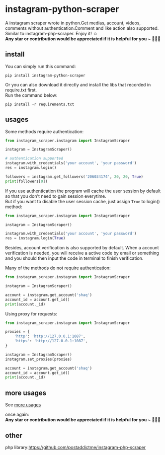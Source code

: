 # instagram-python-scraper
A instagram scraper wrote in python.Get medias, account, videos, comments without authentication.Comment and like action also supported.  
Similar to instagram-php-scraper. Enjoy it! ☺️  
**Any star or contribution would be appreciated if it is helpful for you ~** 🙋‍♂️🌚

## install
You can simply run this command:  
```
pip install instagram-python-scraper
```
Or you can also download it directly and install the libs that recorded in require.txt first.  
Run the command below:
```
pip install -r requirements.txt
```

## usages
Some methods require authentication:
```python
from instagram_scraper.instagram import InstagramScraper

instagram = InstagramScraper()

# authentication supported
instagram.with_credentials('your account', 'your password')
res = instagram.login()

followers = instagram.get_followers('206034174', 20, 20, True)
print(followers[0])

```
If you use authentication the program will cache the user session by default so that you don't need to gain session everytime.  
But if you want to disable the user session cache, just assign `True` to login() method:
```python
from instagram_scraper.instagram import InstagramScraper

instagram = InstagramScraper()

instagram.with_credentials('your account', 'your password')
res = instagram.login(True)
```
Besides, account verification is also supported by default.
When a account verification is needed, you will receive a active code by email or something and you should then input the code in terminal
to finish verification.  
  
Many of the methods do not require authentication:
```python
from instagram_scraper.instagram import InstagramScraper

instagram = InstagramScraper()

account = instagram.get_account('shaq')
account_id = account.get_id()
print(account._id)
```
  
Using proxy for requests:
```python
from instagram_scraper.instagram import InstagramScraper

proxies = {
    'http': 'http://127.0.0.1:1087',
    'https': 'http://127.0.0.1:1087',
}

instagram = InstagramScraper()
instagram.set_proxies(proxies)

account = instagram.get_account('shaq')
account_id = account.get_id()
print(account._id)
```

## more usages
See [more usages](https://github.com/luengwaiban/instagram-python-scraper/blob/master/more_usages.md)  

once again:  
**Any star or contribution would be appreciated if it is helpful for you ~** 🙋‍♂️🌚

## other
php library:https://github.com/postaddictme/instagram-php-scraper
